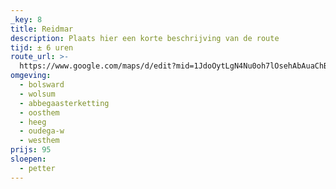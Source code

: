 ```yaml
---
_key: 8
title: Reidmar
description: Plaats hier een korte beschrijving van de route
tijd: ± 6 uren
route_url: >-
  https://www.google.com/maps/d/edit?mid=1JdoOytLgN4Nu0oh7lOsehAbAuaChBqb8&amp;z=11
omgeving:
  - bolsward
  - wolsum
  - abbegaasterketting
  - oosthem
  - heeg
  - oudega-w
  - westhem
prijs: 95
sloepen:
  - petter
---
```


